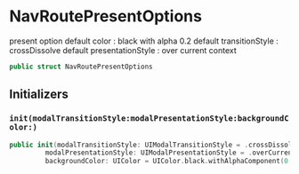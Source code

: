 # NavRoutePresentOptions

present option
default color :​ black with alpha 0.2
default transitionStyle :​ crossDissolve
default presentationStyle :​ over current context

``` swift
public struct NavRoutePresentOptions 
```

## Initializers

### `init(modalTransitionStyle:modalPresentationStyle:backgroundColor:)`

``` swift
public init(modalTransitionStyle: UIModalTransitionStyle = .crossDissolve,
         modalPresentationStyle: UIModalPresentationStyle = .overCurrentContext,
         backgroundColor: UIColor = UIColor.black.withAlphaComponent(0.2)) 
```
